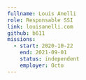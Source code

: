 ```yaml
---
fullname: Louis Anelli
role: Responsable SSI
link: louisanelli.com
github: b611
missions:
  - start: 2020-10-22
    end: 2021-09-01
    status: independent
    employer: Octo
---
```


